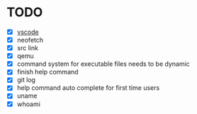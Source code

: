 # TODO

-   [x] [vscode](https://github.com/conwnet/github1s)
-   [x] neofetch
-   [x] src link
-   [x] qemu
-   [x] command system for executable files needs to be dynamic
-   [x] finish help command
-   [x] git log
-   [x] help command auto complete for first time users
-   [x] uname
-   [x] whoami
